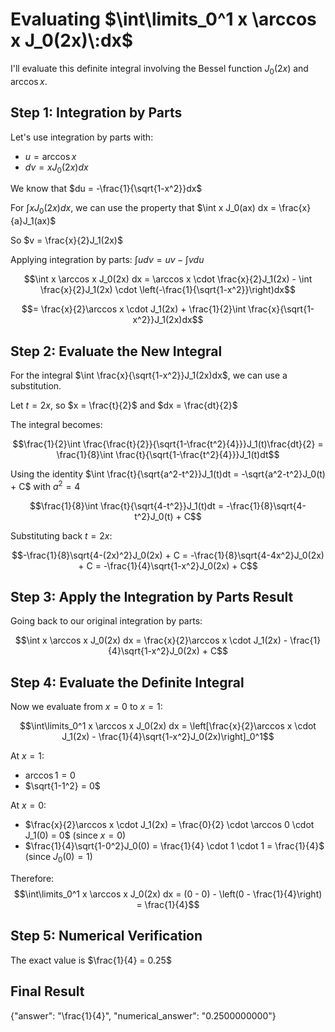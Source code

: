 # Evaluating $\int\limits_0^1 x \arccos x J_0(2x)\:dx$

I'll evaluate this definite integral involving the Bessel function $J_0(2x)$ and $\arccos x$.

## Step 1: Integration by Parts

Let's use integration by parts with:
- $u = \arccos x$
- $dv = x J_0(2x) dx$

We know that $du = -\frac{1}{\sqrt{1-x^2}}dx$

For $\int x J_0(2x) dx$, we can use the property that $\int x J_0(ax) dx = \frac{x}{a}J_1(ax)$

So $v = \frac{x}{2}J_1(2x)$

Applying integration by parts: $\int u dv = uv - \int v du$

$$\int x \arccos x J_0(2x) dx = \arccos x \cdot \frac{x}{2}J_1(2x) - \int \frac{x}{2}J_1(2x) \cdot \left(-\frac{1}{\sqrt{1-x^2}}\right)dx$$

$$= \frac{x}{2}\arccos x \cdot J_1(2x) + \frac{1}{2}\int \frac{x}{\sqrt{1-x^2}}J_1(2x)dx$$

## Step 2: Evaluate the New Integral

For the integral $\int \frac{x}{\sqrt{1-x^2}}J_1(2x)dx$, we can use a substitution.

Let $t = 2x$, so $x = \frac{t}{2}$ and $dx = \frac{dt}{2}$

The integral becomes:

$$\frac{1}{2}\int \frac{\frac{t}{2}}{\sqrt{1-\frac{t^2}{4}}}J_1(t)\frac{dt}{2} = \frac{1}{8}\int \frac{t}{\sqrt{1-\frac{t^2}{4}}}J_1(t)dt$$

Using the identity $\int \frac{t}{\sqrt{a^2-t^2}}J_1(t)dt = -\sqrt{a^2-t^2}J_0(t) + C$ with $a^2 = 4$

$$\frac{1}{8}\int \frac{t}{\sqrt{4-t^2}}J_1(t)dt = -\frac{1}{8}\sqrt{4-t^2}J_0(t) + C$$

Substituting back $t = 2x$:

$$-\frac{1}{8}\sqrt{4-(2x)^2}J_0(2x) + C = -\frac{1}{8}\sqrt{4-4x^2}J_0(2x) + C = -\frac{1}{4}\sqrt{1-x^2}J_0(2x) + C$$

## Step 3: Apply the Integration by Parts Result

Going back to our original integration by parts:

$$\int x \arccos x J_0(2x) dx = \frac{x}{2}\arccos x \cdot J_1(2x) - \frac{1}{4}\sqrt{1-x^2}J_0(2x) + C$$

## Step 4: Evaluate the Definite Integral

Now we evaluate from $x = 0$ to $x = 1$:

$$\int\limits_0^1 x \arccos x J_0(2x) dx = \left[\frac{x}{2}\arccos x \cdot J_1(2x) - \frac{1}{4}\sqrt{1-x^2}J_0(2x)\right]_0^1$$

At $x = 1$:
- $\arccos 1 = 0$
- $\sqrt{1-1^2} = 0$

At $x = 0$:
- $\frac{x}{2}\arccos x \cdot J_1(2x) = \frac{0}{2} \cdot \arccos 0 \cdot J_1(0) = 0$ (since $x = 0$)
- $\frac{1}{4}\sqrt{1-0^2}J_0(0) = \frac{1}{4} \cdot 1 \cdot 1 = \frac{1}{4}$ (since $J_0(0) = 1$)

Therefore:
$$\int\limits_0^1 x \arccos x J_0(2x) dx = (0 - 0) - \left(0 - \frac{1}{4}\right) = \frac{1}{4}$$

## Step 5: Numerical Verification

The exact value is $\frac{1}{4} = 0.25$

## Final Result

{"answer": "\\frac{1}{4}", "numerical_answer": "0.2500000000"}